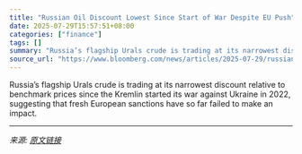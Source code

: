 ```yaml
---
title: "Russian Oil Discount Lowest Since Start of War Despite EU Push"
date: 2025-07-29T15:57:51+08:00
categories: ["finance"]
tags: []
summary: "Russia’s flagship Urals crude is trading at its narrowest discount relative to benchmark prices since the Kremlin started its war against Ukraine in 2022, suggesting that fresh European sanctions have"
source_url: "https://www.bloomberg.com/news/articles/2025-07-29/russian-oil-discount-lowest-since-start-of-war-despite-eu-push"
---
```


Russia’s flagship Urals crude is trading at its narrowest discount relative to benchmark prices since the Kremlin started its war against Ukraine in 2022, suggesting that fresh European sanctions have so far failed to make an impact.

---

*来源: [原文链接](https://www.bloomberg.com/news/articles/2025-07-29/russian-oil-discount-lowest-since-start-of-war-despite-eu-push)*
